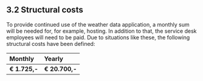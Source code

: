 ## 3.2 Structural costs

To provide continued use of the weather data application, a monthly sum will be needed for, for example, hosting. In addition to that, the service desk employees will need to be paid. Due to situations like these, the following structural costs have been defined:

| Monthly       | Yearly         |
| :---          | :---           |
| __€ 1.725,-__ | __€ 20.700,-__ |

